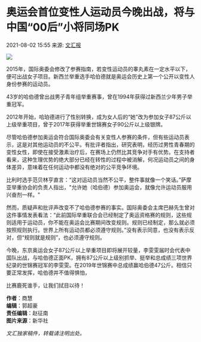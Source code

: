 # 奥运会首位变性人运动员今晚出战，将与中国“00后”小将同场PK

2021-08-02 15:55 来源: [文汇报](https://wenhui.whb.cn/third/zaker/202108/02/417428.html)

![](https://p9.itc.cn/q_70/images03/20210802/6473b4dde2f6465781f87117d39a8bb5.jpeg)

2015年，国际奥委会修改了参赛指南，若变性运动员的睾丸素在一定水平以下，便可出战女子项目。新西兰举重选手哈伯德就是奥运会历史上第一个公开以变性人身份参赛的运动员。

43岁的哈伯德曾出战男子青年组举重赛事，曾在1994年获得过新西兰少年男子举重冠军。

2012年开始，哈珀德进行了性别转换，成为女人后的“她”改为参加女子87公斤以上级举重项目，曾于2017年获得举重世锦赛女子90公斤以上级银牌。

尽管哈伯德参加奥运会符合国际奥委会有关变性人参赛的条件，但有些运动员表示，这是对其他运动员的不公平。有批评者指出，研究表明，经历过男性青春期的变性女性，即使在接受激素治疗后，在赛场上仍然比其竞争对手有优势。在支持者看来，这种生理优势的绝大部分已经在转性的过程中被消解，何况运动员之间的身体差异，意味着在任何运动中都没有绝对的公平竞争环境。

比利时选手范贝林亨直言：“这对运动员当然不公平，整件事就像一个笑话。”萨摩亚举重协会的负责人指出，"允许她（哈伯德）参加奥运会，就像允许运动员服用兴奋剂一样。"

然而，质疑声和批评声改变不了哈伯德参赛的事实。国际奥委会主席巴赫先生曾对这件事情发表看法：“此前国际举重联合会已经制定了奥运资格赛的规则，这些规则适用于运动员，你不能在奥运会比赛期间改变规则。规则已经制定，那么就必须按照规则执行。世界上所有运动员都必须遵守规则。”没有表示同意，也没有表示反对，但“规则就是规则”，也必须遵守规则。

今晚，东京奥运会女子87公斤以上举重项目即将展开较量，李雯雯届时会代表中国队出战，与哈伯德正面PK，拥有87公斤以上级别抓举、挺举和总成绩三项世界纪录的世锦赛冠军的李雯雯。在2019年世锦赛中总成绩赢哈伯德47公斤。相信只要正常发挥，哈伯德并不值得惧怕，

比赛鹿死谁手，让我们拭目以待！

**作者**：商慧  
**编辑**：郭超豪  
**责任编辑**：赵征南  
**图片来源**：新华社

*文汇独家稿件，转载请注明出处。*
